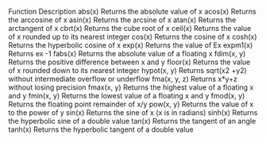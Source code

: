 Function	Description
abs(x)	Returns the absolute value of x
acos(x)	Returns the arccosine of x
asin(x)	Returns the arcsine of x
atan(x)	Returns the arctangent of x
cbrt(x)	Returns the cube root of x
ceil(x)	Returns the value of x rounded up to its nearest integer
cos(x)	Returns the cosine of x
cosh(x)	Returns the hyperbolic cosine of x
exp(x)	Returns the value of Ex
expm1(x)	Returns ex -1
fabs(x)	Returns the absolute value of a floating x
fdim(x, y)	Returns the positive difference between x and y
floor(x)	Returns the value of x rounded down to its nearest integer
hypot(x, y)	Returns sqrt(x2 +y2) without intermediate overflow or underflow
fma(x, y, z)	Returns x*y+z without losing precision
fmax(x, y)	Returns the highest value of a floating x and y
fmin(x, y)	Returns the lowest value of a floating x and y
fmod(x, y)	Returns the floating point remainder of x/y
pow(x, y)	Returns the value of x to the power of y
sin(x)	Returns the sine of x (x is in radians)
sinh(x)	Returns the hyperbolic sine of a double value
tan(x)	Returns the tangent of an angle
tanh(x)	Returns the hyperbolic tangent of a double value
